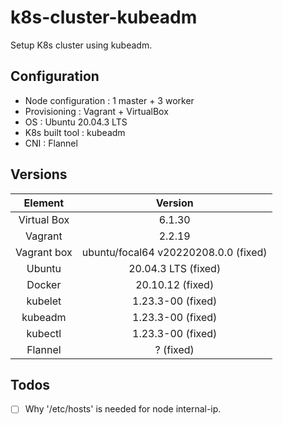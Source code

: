 k8s-cluster-kubeadm
===================

Setup K8s cluster using kubeadm.

Configuration
-------------
- Node configuration : 1 master + 3 worker
- Provisioning : Vagrant + VirtualBox
- OS : Ubuntu 20.04.3 LTS
- K8s built tool : kubeadm
- CNI : Flannel

Versions
--------
| Element| Version |
|:------:|:-------:|
| Virtual Box | 6.1.30 |
| Vagrant | 2.2.19 |
| Vagrant box | ubuntu/focal64 v20220208.0.0 (fixed) |
| Ubuntu | 20.04.3 LTS (fixed) |
| Docker | 20.10.12 (fixed) |
| kubelet | 1.23.3-00 (fixed) |
| kubeadm | 1.23.3-00 (fixed) |
| kubectl | 1.23.3-00 (fixed) |
| Flannel | ? (fixed) |

Todos
-----
- [ ] Why '/etc/hosts' is needed for node internal-ip.